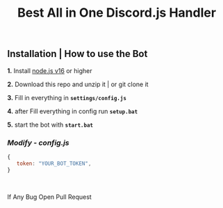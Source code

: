 <h1 align="center">
Best All in One Discord.js Handler </h1><br/>

## **Installation | How to use the Bot**

**1.** Install [node.js v16](https://nodejs.org/en/) or higher

**2.** Download this repo and unzip it | or git clone it

**3.** Fill in everything in **`settings/config.js`**

**4.** after Fill everything in config run **`setup.bat`**

**5.** start the bot with **`start.bat`**
<br/>

### _Modify - config.js_

```javascript
{
   token: "YOUR_BOT_TOKEN",
}
```

<br/>

If Any Bug Open Pull Request
